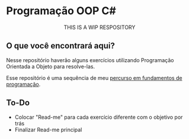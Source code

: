 <h1> Programação OOP C# </h1>

<p align="center"> THIS IS A WIP RESPOSITORY </p>

<h2> O que você encontrará aqui? </h2>

<p> Nesse repositório haverão alguns exercícios utilizando Programação Orientada a Objeto para resolve-las.<p>
<p> Esse repositório é uma sequência de meu
  <a href="https://github.com/Caue113/SENAI-Fundamentos-Programacao">percurso em fundamentos de programação</a>.
</p>

<h2 id="todo"> To-Do </h2>
<ul>
  <li> Colocar "Read-me" para cada exercício diferente com o objetivo por trás</li>
  <li> Finalizar Read-me principal </li>
</ul>
